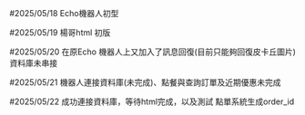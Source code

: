 <p>#2025/05/18 
Echo機器人初型</p>
<p>#2025/05/19
楊哥html 初版</p>
<p>#2025/05/20
在原Echo 機器人上又加入了訊息回復(目前只能夠回復皮卡丘圖片)
資料庫未串接</p>
<p>#2025/05/21
機器人連接資料庫(未完成)、點餐與查詢訂單及近期優惠未完成</p>
<p>#2025/05/22
成功連接資料庫，等待html完成，以及測試
點單系統生成order_id</p>